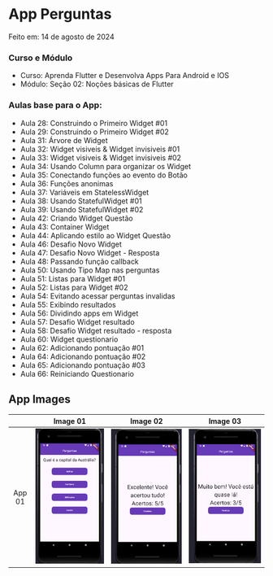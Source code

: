 # App Perguntas

Feito em: 14 de agosto de 2024

### Curso e Módulo

- Curso: Aprenda Flutter e Desenvolva Apps Para Android e IOS
- Módulo: Seção 02: Noções básicas de Flutter

### Aulas base para o App:

- Aula 28: Construindo o Primeiro Widget #01
- Aula 29: Construindo o Primeiro Widget #02
- Aula 31: Árvore de Widget
- Aula 32: Widget visiveis & Widget invisiveis #01
- Aula 33: Widget visiveis & Widget invisiveis #02
- Aula 34: Usando Column para organizar os Widget
- Aula 35: Conectando funções ao evento do Botão
- Aula 36: Funções anonimas
- Aula 37: Variáveis em StatelessWidget
- Aula 38: Usando StatefulWidget #01
- Aula 39: Usando StatefulWidget #02
- Aula 42: Criando Widget Questão
- Aula 43: Container Widget
- Aula 44: Aplicando estilo ao Widget Questão
- Aula 46: Desafio Novo Widget
- Aula 47: Desafio Novo Widget - Resposta
- Aula 48: Passando função callback
- Aula 50: Usando Tipo Map nas perguntas
- Aula 51: Listas para Widget #01
- Aula 52: Listas para Widget #02
- Aula 54: Evitando acessar perguntas invalidas
- Aula 55: Exibindo resultados
- Aula 56: Dividindo apps em Widget
- Aula 57: Desafio Widget resultado
- Aula 58: Desafio Widget resultado - resposta
- Aula 60: Widget questionario
- Aula 62: Adicionando pontuação #01
- Aula 64: Adicionando pontuação #02
- Aula 65: Adicionando pontuação #03
- Aula 66: Reiniciando Questionario

## App Images

|        | Image 01 | Image 02 | Image 03 |
|:------:|:--------:|:--------:|:--------:|
| App 01 | ![Img01] | ![Img02] | ![Img03] |

<!-- Links -->

[Img01]: https://github.com/MatheusPTorquato/appsCursosFlutter/blob/dev-mpt/screenshots/01app01_cod3r.png

[Img02]: https://github.com/MatheusPTorquato/appsCursosFlutter/blob/dev-mpt/screenshots/02app01_cod3r.png

[Img03]: https://github.com/MatheusPTorquato/appsCursosFlutter/blob/dev-mpt/screenshots/03app01_cod3r.png